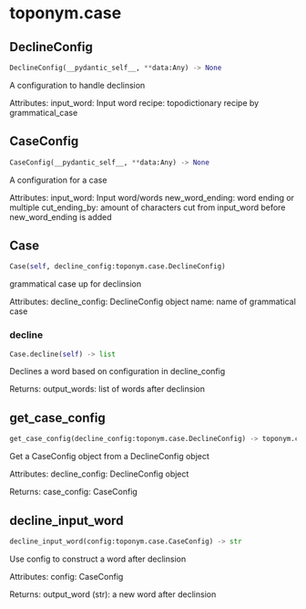 # toponym.case

## DeclineConfig
```python
DeclineConfig(__pydantic_self__, **data:Any) -> None
```
A configuration to handle declinsion

Attributes:
    input_word: Input word
    recipe: topodictionary recipe by grammatical_case

## CaseConfig
```python
CaseConfig(__pydantic_self__, **data:Any) -> None
```
A configuration for a case

Attributes:
    input_word: Input word/words
    new_word_ending: word ending or multiple
    cut_ending_by: amount of characters cut from input_word before new_word_ending is added

## Case
```python
Case(self, decline_config:toponym.case.DeclineConfig)
```
grammatical case up for declinsion

Attributes:
    decline_config: DeclineConfig object
    name: name of grammatical case

### decline
```python
Case.decline(self) -> list
```
Declines a word based on configuration in decline_config

Returns:
    output_words: list of words after declinsion

## get_case_config
```python
get_case_config(decline_config:toponym.case.DeclineConfig) -> toponym.case.CaseConfig
```
Get a CaseConfig object from a DeclineConfig object

Attributes:
    decline_config: DeclineConfig object

Returns:
    case_config: CaseConfig

## decline_input_word
```python
decline_input_word(config:toponym.case.CaseConfig) -> str
```
Use config to construct a word after declinsion

Attributes:
    config: CaseConfig

Returns:
    output_word (str): a new word after declinsion
